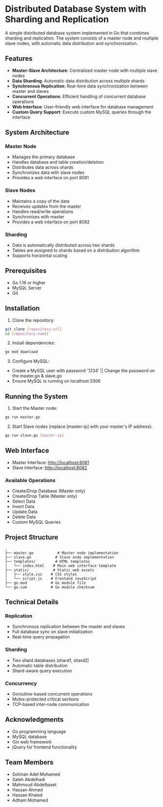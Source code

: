 # Distributed Database System with Sharding and Replication

A simple distributed database system implemented in Go that combines sharding and replication. The system consists of a master node and multiple slave nodes, with automatic data distribution and synchronization.

## Features

* **Master-Slave Architecture**: Centralized master node with multiple slave nodes
* **Data Sharding**: Automatic data distribution across multiple shards
* **Synchronous Replication**: Real-time data synchronization between master and slaves
* **Concurrent Operations**: Efficient handling of concurrent database operations
* **Web Interface**: User-friendly web interface for database management
* **Custom Query Support**: Execute custom MySQL queries through the interface

## System Architecture

### Master Node

* Manages the primary database
* Handles database and table creation/deletion
* Distributes data across shards
* Synchronizes data with slave nodes
* Provides a web interface on port 8081

### Slave Nodes

* Maintains a copy of the data
* Receives updates from the master
* Handles read/write operations
* Synchronizes with master
* Provides a web interface on port 8082

### Sharding

* Data is automatically distributed across two shards
* Tables are assigned to shards based on a distribution algorithm
* Supports horizontal scaling

## Prerequisites

* Go 1.16 or higher
* MySQL Server
* Git

## Installation

1. Clone the repository:

```bash
git clone [repository-url]
cd [repository-name]
```

2. Install dependencies:

```bash
go mod download
```

3. Configure MySQL:

* Create a MySQL user with password '1234' || Change the password on the master.go & slave.go
* Ensure MySQL is running on localhost:3306

## Running the System

1. Start the Master node:

```bash
go run master.go
```

2. Start Slave nodes (replace \[master-ip] with your master's IP address):

```bash
go run slave.go [master-ip]
```

## Web Interface

* Master Interface: [http://localhost:8081](http://localhost:8081)
* Slave Interface: [http://localhost:8082](http://localhost:8082)

### Available Operations

* Create/Drop Database (Master only)
* Create/Drop Table (Master only)
* Select Data
* Insert Data
* Update Data
* Delete Data
* Custom MySQL Queries

## Project Structure

```
.
├── master.go           # Master node implementation
├── slave.go           # Slave node implementation
├── templates/         # HTML templates
│   └── index.html    # Main web interface template
├── static/           # Static web assets
│   ├── style.css    # CSS styles
│   └── script.js    # Frontend JavaScript
├── go.mod           # Go module file
└── go.sum           # Go module checksum
```

## Technical Details

### Replication

* Synchronous replication between the master and slaves
* Full database sync on slave initialization
* Real-time query propagation

### Sharding

* Two shard databases (shard1, shard2)
* Automatic table distribution
* Shard-aware query execution

### Concurrency

* Goroutine-based concurrent operations
* Mutex-protected critical sections
* TCP-based inter-node communication

## Acknowledgments

* Go programming language
* MySQL database
* Gin web framework
* jQuery for frontend functionality

## Team Members

* Soliman Adel Mohamed
* Saleh Abdelhadi
* Mahmoud Abdelbaset
* Hassan Ahmed
* Hassan Khaled
* Adham Mohamed
